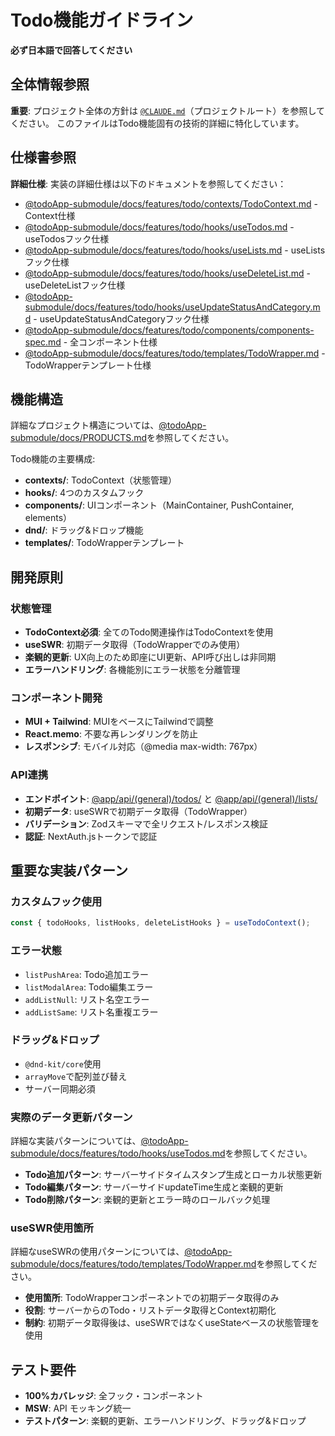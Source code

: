 # Todo機能ガイドライン

**必ず日本語で回答してください**

## 全体情報参照

**重要**: プロジェクト全体の方針は [`@CLAUDE.md`](../../CLAUDE.md)（プロジェクトルート）を参照してください。
このファイルはTodo機能固有の技術的詳細に特化しています。

## 仕様書参照

**詳細仕様**: 実装の詳細仕様は以下のドキュメントを参照してください：

- [@todoApp-submodule/docs/features/todo/contexts/TodoContext.md](../../todoApp-submodule/docs/features/todo/contexts/TodoContext.md) - Context仕様
- [@todoApp-submodule/docs/features/todo/hooks/useTodos.md](../../todoApp-submodule/docs/features/todo/hooks/useTodos.md) - useTodosフック仕様
- [@todoApp-submodule/docs/features/todo/hooks/useLists.md](../../todoApp-submodule/docs/features/todo/hooks/useLists.md) - useListsフック仕様
- [@todoApp-submodule/docs/features/todo/hooks/useDeleteList.md](../../todoApp-submodule/docs/features/todo/hooks/useDeleteList.md) - useDeleteListフック仕様
- [@todoApp-submodule/docs/features/todo/hooks/useUpdateStatusAndCategory.md](../../todoApp-submodule/docs/features/todo/hooks/useUpdateStatusAndCategory.md) - useUpdateStatusAndCategoryフック仕様
- [@todoApp-submodule/docs/features/todo/components/components-spec.md](../../todoApp-submodule/docs/features/todo/components/components-spec.md) - 全コンポーネント仕様
- [@todoApp-submodule/docs/features/todo/templates/TodoWrapper.md](../../todoApp-submodule/docs/features/todo/templates/TodoWrapper.md) - TodoWrapperテンプレート仕様

## 機能構造

詳細なプロジェクト構造については、[@todoApp-submodule/docs/PRODUCTS.md](../../todoApp-submodule/docs/PRODUCTS.md#プロジェクト構造)を参照してください。

Todo機能の主要構成:

- **contexts/**: TodoContext（状態管理）
- **hooks/**: 4つのカスタムフック
- **components/**: UIコンポーネント（MainContainer, PushContainer, elements）
- **dnd/**: ドラッグ&ドロップ機能
- **templates/**: TodoWrapperテンプレート

## 開発原則

### 状態管理

- **TodoContext必須**: 全てのTodo関連操作はTodoContextを使用
- **useSWR**: 初期データ取得（TodoWrapperでのみ使用）
- **楽観的更新**: UX向上のため即座にUI更新、API呼び出しは非同期
- **エラーハンドリング**: 各機能別にエラー状態を分離管理

### コンポーネント開発

- **MUI + Tailwind**: MUIをベースにTailwindで調整
- **React.memo**: 不要な再レンダリングを防止
- **レスポンシブ**: モバイル対応（@media max-width: 767px）

### API連携

- **エンドポイント**: [@app/api/(general)/todos/](<../../app/api/(general)/todos/>) と [@app/api/(general)/lists/](<../../app/api/(general)/lists/>)
- **初期データ**: useSWRで初期データ取得（TodoWrapper）
- **バリデーション**: Zodスキーマで全リクエスト/レスポンス検証
- **認証**: NextAuth.jsトークンで認証

## 重要な実装パターン

### カスタムフック使用

```typescript
const { todoHooks, listHooks, deleteListHooks } = useTodoContext();
```

### エラー状態

- `listPushArea`: Todo追加エラー
- `listModalArea`: Todo編集エラー
- `addListNull`: リスト名空エラー
- `addListSame`: リスト名重複エラー

### ドラッグ&ドロップ

- `@dnd-kit/core`使用
- `arrayMove`で配列並び替え
- サーバー同期必須

### 実際のデータ更新パターン

詳細な実装パターンについては、[@todoApp-submodule/docs/features/todo/hooks/useTodos.md](../../todoApp-submodule/docs/features/todo/hooks/useTodos.md#9-実際のデータ更新パターン)を参照してください。

- **Todo追加パターン**: サーバーサイドタイムスタンプ生成とローカル状態更新
- **Todo編集パターン**: サーバーサイドupdateTime生成と楽観的更新
- **Todo削除パターン**: 楽観的更新とエラー時のロールバック処理

### useSWR使用箇所

詳細なuseSWRの使用パターンについては、[@todoApp-submodule/docs/features/todo/templates/TodoWrapper.md](../../todoApp-submodule/docs/features/todo/templates/TodoWrapper.md#51-useswr使用パターン)を参照してください。

- **使用箇所**: TodoWrapperコンポーネントでの初期データ取得のみ
- **役割**: サーバーからのTodo・リストデータ取得とContext初期化
- **制約**: 初期データ取得後は、useSWRではなくuseStateベースの状態管理を使用

## テスト要件

- **100%カバレッジ**: 全フック・コンポーネント
- **MSW**: API モッキング統一
- **テストパターン**: 楽観的更新、エラーハンドリング、ドラッグ&ドロップ

